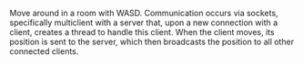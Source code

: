 Move around in a room with WASD. Communication occurs via sockets, specifically multiclient with a server that, upon a new connection with a client, creates a thread to handle this client.
When the client moves, its position is sent to the server, which then broadcasts the position to all other connected clients.
